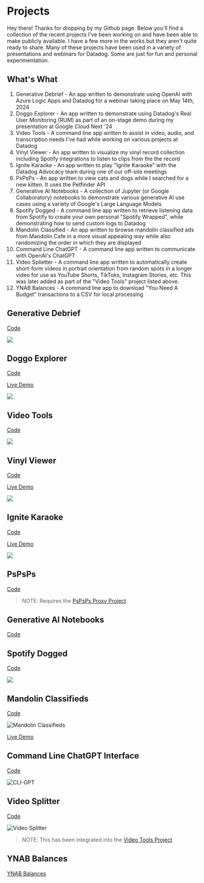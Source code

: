 # Projects
Hey there! Thanks for dropping by my Github page. Below you'll find a collection of the recent projects I've been working on and have been able to make publicly available. I have a few more in the works but they aren't quite ready to share. Many of these projects have been used in a variety of presentations and webinars for Datadog. Some are just for fun and personal experimentation. 

## What's What
1. Generative Debrief - An app written to demonstrate using OpenAI with Azure Logic Apps and Datadog for a webinar taking place on May 14th, 2024
2. Doggo Explorer - An app written to demonstrate using Datadog's Real User Monitoring (RUM) as part of an on-stage demo during my presentation at Google Cloud Next '24
3. Video Tools - A command line app written to assist in video, audio, and transcription needs I've had while working on various projects at Datadog
4. Vinyl Viewer - An app written to visualize my vinyl record collection including Spotify integrations to listen to clips from the the record
5. Ignite Karaoke - An app written to play "Ignite Karaoke" with the Datadog Advocacy team during one of our off-site meetings
6. PsPsPs - An app written to view cats and dogs while I searched for a new kitten. It uses the Petfinder API
7. Generative AI Notebooks - A collection of Jupyter (or Google Collaboratory) notebooks to demonstrate various generative AI use cases using a variety of Google's Large Language Models
8. Spotify Dogged - A command line app written to retrieve listening data from Spotify to create your own personal "Spotify Wrapped", while demonstrating how to send custom logs to Datadog
9. Mandolin Classified - An app written to browse mandolin classified ads from Mandolin Cafe in a more visual appealing way while also randomizing the order in which they are displayed
10. Command Line ChatGPT - A command line app written to communicate with OpenAI's ChatGPT
11. Video Splietter - A command line app written to automatically create short-form videos in portrait orientation from random spots in a longer video for use as YouTube Shorts, TikToks, Instagram Stories, etc. This was later added as part of the "Video Tools" project listed above.
12. YNAB Balances - A command line app to download "You Need A Budget" transactions to a CSV for local processing

## Generative Debrief
[Code](https://github.com/jasonhand/generative-debrief)

![](https://github.com/jasonhand/generative-debrief/raw/main/images/screenshot.png)

## Doggo Explorer
[Code](https://github.com/jasonhand/doggo-explorer)

[Live Demo](https://jasonhand.github.io/doggo-explorer/)

![](https://github.com/jasonhand/doggo-explorer/raw/main/images/doggo-explorer.png)

## Video Tools
[Code](https://github.com/jasonhand/video_tools)

![](https://github.com/jasonhand/video_tools/raw/main/tutorial/tutorial1.png)

## Vinyl Viewer
[Code](https://github.com/jasonhand/vinyl-viewer)

[Live Demo](https://jasonhand.github.io/vinyl-viewer/)

![](https://github.com/jasonhand/vinyl-viewer/raw/main/images/vinyl-viewer2.png)

## Ignite Karaoke
[Code](https://github.com/jasonhand/js-ignite-karaoke)

[Live Demo](https://jasonhand.github.io/js-ignite-karaoke/)

![](https://github.com/jasonhand/js-ignite-karaoke/raw/main/img/Ignite_Karaoke.png)

## PsPsPs
[Code](https://github.com/jasonhand/pspsps)

>NOTE: Requires the [PsPsPs Proxy Project](https://github.com/jasonhand/psps-proxy)

## Generative AI Notebooks
[Code](https://github.com/jasonhand/notebooks)

## Spotify Dogged
[Code](https://github.com/jasonhand/spotify_dogged)

![](https://github.com/jasonhand/spotify_dogged/raw/main/img/screenshot_2.png)

## Mandolin Classifieds
[Code](https://github.com/jasonhand/mandolin-classifieds)

![Mandolin Classifieds](https://github.com/jasonhand/mandolin-classifieds/raw/main/images/screenshot.png)

[Live Demo](https://jasonhand.github.io/mandolin-classifieds/)

## Command Line ChatGPT Interface
[Code](https://github.com/jasonhand/cli-gpt-python-chatbot)

![CLI-GPT](https://github.com/jasonhand/cli-gpt-python-chatbot/raw/main/images/screenshot-terminal.png)

## Video Splitter
[Code](https://github.com/jasonhand/VideoSplitter)

![Video Splitter](https://github.com/jasonhand/VideoSplitter/raw/master/documentation/clipped_video.png)

>NOTE: This has been integrated into the [Video Tools Project](https://github.com/jasonhand/video_tools)

## YNAB Balances
[YNAB Balances](https://github.com/jasonhand/ynab_balances_to_csv)


